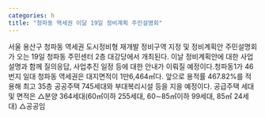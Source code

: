 ```yaml
---
categories: h
title: "청파동 역세권 이달 19일 정비계획 주민설명회"
---
```

서울 용산구 청파동 역세권 도시정비형 재개발 정비구역 지정 및 정비계획안 주민설명회가 오는 19일 청파동 주민센터 2층 대강당에서 개최된다. 이날 정비계획안에 대한 사업 설명과 함께 질의응답, 사업추진 일정 등에 대한 안내가 이뤄질 예정이다.청파동1가 46번지 일대 청파동 역세권은 대지면적이 1만6,464㎡다. 앞으로 용적률 467.82%를 적용해 최고 35층 공공주택 745세대와 부대복리시설 등을 지을 예정이다. 공급주택 세대 및 면적은 △분양 364세대(60㎡이하 255세대, 60∼85㎡이하 99세대, 85㎡ 24세대) △공공임